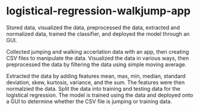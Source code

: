 # logistical-regression-walkjump-app

Stored data, visualized the data, preprocessed the data, extracted and normalized data, trained the classifier, and deployed the model through an GUI.

Collected jumping and walking accerlation data with an app, then creating CSV files to manipulate the data. Visualized the data in various ways, then preprocessed the data by filtering the data using simple moving average. 

Extracted the data by adding features mean, max, min, median, standard deviation, skew, kurtosis, variance, and the sum. The features were then normalzied the data. Split the data into training and testing data for the logistical regression. The model is trained using the data and deployed onto a GUI to determine whether the CSV file is jumping or training data. 


